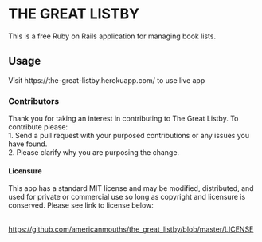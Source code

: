 # THE GREAT LISTBY

This is a free Ruby on Rails application for managing book lists.

<h2>Usage</h2>
<p>Visit https://the-great-listby.herokuapp.com/ to use live app</p>

<h3> Contributors  </h3>
Thank you for taking an interest in contributing to The Great Listby.  To contribute please:<br>
1. Send a pull request with your purposed contributions or any issues you have found.<br>
2. Please clarify why you are purposing the change.<br>

<h4> Licensure </h4> This app has a standard MIT license and may be modified, distributed, and used for private or commercial use so long as copyright and licensure is conserved. Please see link to license below:<br><br>

https://github.com/americanmouths/the_great_listby/blob/master/LICENSE

